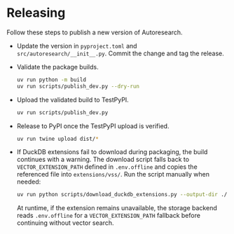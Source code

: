 # Releasing

Follow these steps to publish a new version of Autoresearch.

- Update the version in `pyproject.toml` and
  `src/autoresearch/__init__.py`. Commit the change and tag the release.
- Validate the package builds.

  ```bash
  uv run python -m build
  uv run scripts/publish_dev.py --dry-run
  ```

- Upload the validated build to TestPyPI.

  ```bash
  uv run scripts/publish_dev.py
  ```

- Release to PyPI once the TestPyPI upload is verified.

  ```bash
  uv run twine upload dist/*
  ```

- If DuckDB extensions fail to download during packaging, the build
  continues with a warning. The download script falls back to
  `VECTOR_EXTENSION_PATH` defined in `.env.offline` and copies the
  referenced file into `extensions/vss/`. Run the script manually when
  needed:

  ```bash
  uv run python scripts/download_duckdb_extensions.py --output-dir ./extensions
  ```

  At runtime, if the extension remains unavailable, the storage backend
  reads `.env.offline` for a `VECTOR_EXTENSION_PATH` fallback before
  continuing without vector search.

